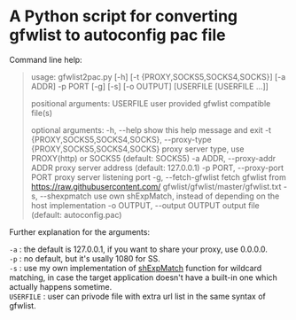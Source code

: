 # A Python script for converting gfwlist to autoconfig pac file

Command line help:  

> usage: gfwlist2pac.py [-h] [-t {PROXY,SOCKS5,SOCKS4,SOCKS}] [-a ADDR] -p PORT
>                       [-g] [-s] [-o OUTPUT]
>                       [USERFILE [USERFILE ...]]
> 
> positional arguments:
>   USERFILE              user provided gfwlist compatible file(s)
> 
> optional arguments:
>   -h, --help            show this help message and exit
>   -t {PROXY,SOCKS5,SOCKS4,SOCKS}, --proxy-type {PROXY,SOCKS5,SOCKS4,SOCKS}
>                         proxy server type, use PROXY(http) or SOCKS5 (default:
>                         SOCKS5)
>   -a ADDR, --proxy-addr ADDR
>                         proxy server address (default: 127.0.0.1)
>   -p PORT, --proxy-port PORT
>                         proxy server listening port
>   -g, --fetch-gfwlist   fetch gfwlist from https://raw.githubusercontent.com/
>                         gfwlist/gfwlist/master/gfwlist.txt
>   -s, --shexpmatch      use own shExpMatch, instead of depending on the host
>                         implementation
>   -o OUTPUT, --output OUTPUT
>                         output file (default: autoconfig.pac)

Further explanation for the arguments:  

`-a` : the default is 127.0.0.1, if you want to share your proxy, use 0.0.0.0.  
`-p` : no default, but it's usally 1080 for SS.  
`-s` : use my own implementation of [shExpMatch](https://gist.github.com/meoow/e74946245a74116a0d0a01e98dcba962) function for wildcard matching, in case the target application doesn't have a built-in one which actually happens sometime.  
`USERFILE` : user can privode file with extra url list in the same syntax of gfwlist.  

